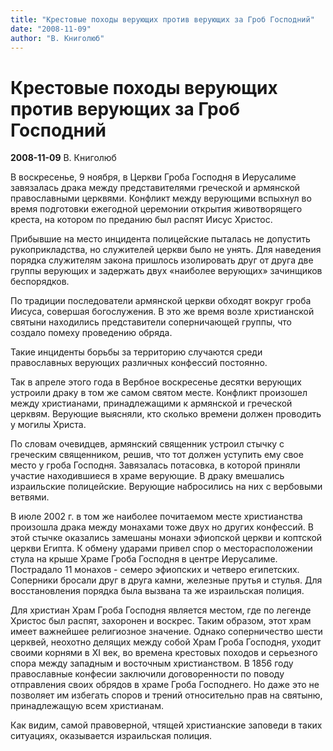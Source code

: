 ```yaml
---
title: "Крестовые походы верующих против верующих за Гроб Господний"
date: "2008-11-09"
author: "В. Книголюб"
---
```


# Крестовые походы верующих против верующих за Гроб Господний

**2008-11-09** В. Книголюб

В воскресенье, 9 ноября, в Церкви Гроба Господня в Иерусалиме завязалась драка между представителями греческой и армянской православными церквями. Конфликт между верующими вспыхнул во время подготовки ежегодной церемонии открытия животворящего креста, на котором по преданию был распят Иисус Христос.

Прибывшие на место инцидента полицейские пыталась не допустить рукоприкладства, но служителей церкви было не унять. Для наведения порядка служителям закона пришлось изолировать друг от друга две группы верующих и задержать двух «наиболее верующих» зачинщиков беспорядков.

По традиции последователи армянской церкви обходят вокруг гроба Иисуса, совершая богослужения. В это же время возле христианской святыни находились представители соперничающей группы, что создало помеху проведению обряда.

Такие инциденты борьбы за территорию случаются среди православных верующих различных конфессий постоянно.

Так в апреле этого года в Вербное воскресенье десятки верующих устроили драку в том же самом святом месте. Конфликт произошел между христианами, принадлежащими к армянской и греческой церквям. Верующие выясняли, кто сколько времени должен проводить у могилы Христа.

По словам очевидцев, армянский священник устроил стычку с греческим священником, решив, что тот должен уступить ему свое место у гроба Господня. Завязалась потасовка, в которой приняли участие находившиеся в храме верующие. В драку вмешались израильские полицейские. Верующие набросились на них с вербовыми ветвями.

В июле 2002 г. в том же наиболее почитаемом месте христианства произошла драка между монахами тоже двух но других конфессий. В этой стычке оказались замешаны монахи эфиопской церкви и коптской церкви Египта. К обмену ударами привел спор о месторасположении стула на крыше Храме Гроба Господня в центре Иерусалиме. Пострадало 11 монахов - семеро эфиопских и четверо египетских. Соперники бросали друг в друга камни, железные прутья и стулья. Для восстановления порядка была вызвана та же израильская полиция.

Для христиан Храм Гроба Господня является местом, где по легенде Христос был распят, захоронен и воскрес. Таким образом, этот храм имеет важнейшее религиозное значение. Однако соперничество шести церквей, неохотно делящих между собой Храм Гроба Господня, уходит своими корнями в XI век, во времена крестовых походов и серьезного спора между западным и восточным христианством. В 1856 году православные конфесии заключили договоренности по поводу отправления своих обрядов в храме Гроба Господнего. Но даже это не позволяет им избегать споров и трений относительно прав на святыню, принадлежащую всем христианам.

Как видим, самой правоверной, чтящей христианские заповеди в таких ситуациях, оказывается израильская полиция.